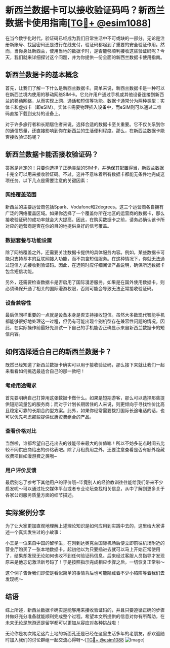 # 新西兰数据卡可以接收验证码吗？新西兰数据卡使用指南[[TG💪+ @esim1088](https://t.me/s/esim1088)]

在当今数字化时代，验证码已经成为我们日常生活中不可或缺的一部分。无论是注册新账号、找回密码还是进行在线支付，验证码都起到了重要的安全验证作用。然而，当你身处新西兰，使用当地的数据卡时，是否能够顺利接收这些验证码呢？今天，我们就来详细探讨这个问题，并为你提供一份全面的新西兰数据卡使用指南。

## 新西兰数据卡的基本概念

首先，让我们了解一下什么是新西兰数据卡。简单来说，新西兰数据卡是一种可以在新西兰境内使用的移动网络SIM卡。它允许用户通过手机或其他设备连接到新西兰的移动网络，从而实现上网、通话和短信等功能。数据卡通常分为两种类型：实体卡和虚拟卡（即eSIM）。实体卡需要物理插入设备中，而eSIM则可以通过二维码直接下载到支持的设备上。

对于许多旅行者和长期居住者来说，选择合适的数据卡至关重要。它不仅关系到你的通信质量，还直接影响到你在新西兰的生活便利程度。那么，在新西兰数据卡能否接收验证码呢？

## 新西兰数据卡能否接收验证码？

答案是肯定的！只要你选择了正确类型的SIM卡，并确保其配置得当，新西兰数据卡完全可以用来接收验证码。不过，这并不意味着所有数据卡都能无条件地完成这项任务。以下几点是需要注意的关键因素：

### 网络覆盖范围

新西兰的主要运营商包括Spark、Vodafone和2degrees。这三个运营商各自拥有广泛的网络覆盖区域。如果你选择了一个覆盖你所在地区的运营商的数据卡，那么接收验证码的成功率就会大大提高。因此，在购买数据卡之前，请务必确认该卡所对应的运营商是否在你的目的地提供良好的信号覆盖。

### 数据套餐与功能设置

除了网络覆盖之外，还需要关注数据卡提供的具体服务内容。例如，某些数据卡可能只支持基本的互联网接入功能，而不包含短信服务。在这种情况下，你就无法通过短信方式接收到验证码。因此，在选购时应仔细阅读产品说明，确保所选数据卡包含短信功能。

另外，还需要检查数据卡是否启用了国际漫游服务。如果是在国外使用数据卡，则必须确保开通了相关的国际漫游权限，否则可能会导致无法正常接收验证码。

### 设备兼容性

最后但同样重要的一点就是设备本身是否支持接收短信。虽然大多数现代智能手机都能够很好地处理这一过程，但仍有可能出现个别机型存在兼容性问题的情况。因此，在实际操作前最好先测试一下自己的手机能否正确显示来自新西兰数据卡的短信内容。

## 如何选择适合自己的新西兰数据卡？

既然已经知道了新西兰数据卡确实可以用于接收验证码，那么接下来就让我们一起来看看如何挑选最适合自己的那一款吧！

### 考虑用途需求

首先要明确自己打算用这张数据卡做什么。如果是短期游客，那么可以选择那些提供短期流量包的服务商；而对于计划长期居住的人来说，则更倾向于寻找性价比高且稳定可靠的长期合约型方案。此外，如果你经常需要拨打国际长途电话的话，也可以优先考虑那些提供优惠资费组合的产品。

### 查看价格对比

当然啦，谁都希望自己花出去的钱能带来最大的价值嘛！所以不妨多花点时间去比较不同供应商给出的价格表吧。除了月租费用之外，还要注意查看是否有额外隐藏收费项目如漫游费之类哦~

### 用户评价反馈

最后别忘了参考下其他用户的评价哦~毕竟别人的经验教训往往能给我们带来不少启发呢～可以通过社交媒体平台或者专业论坛查找相关信息，从中了解到更多关于各家公司服务质量方面的细节描述。

## 实际案例分享

为了让大家更加直观地理解上述理论知识是如何应用到实践中去的，这里给大家讲述一个真实发生过的小故事：

小王是一位来自中国的留学生，在刚到达奥克兰国际机场后便立即前往机场附近的营业厅购买了一张本地数据卡。起初他以为只要插进去就可以马上开始正常使用了，结果却发现无论如何也收不到任何验证码信息。后来经过客服人员指导才发现原来是他忘记激活新号码了！于是按照指示完成相应步骤之后，一切恢复正常啦～

这个例子告诉我们即使是看似简单的事情背后也可能隐藏着不少小陷阱等着我们去发现呢～

## 结语

综上所述，新西兰数据卡确实是能够用来接收验证码的，并且只要遵循正确的步骤并做好充分准备就能顺利完成整个过程。希望本文所提供的信息对你有所帮助，在未来无论是旅游还是留学都可以更加从容应对各种挑战啦！

无论你是初次踏足这片土地的新面孔还是已经在这里生活多年的老朋友，都欢迎随时加入我们的讨论群组一起交流心得呀～[[TG💪+ @esim1088](https://t.me/s/esim1088) ![Image](https://i.postimg.cc/4NQfJmqS/Snipaste-2025-05-13-00-14-12.png)]